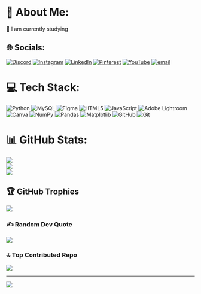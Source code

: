 # 💫 About Me:
🚀 I am currently studying <br>


## 🌐 Socials:
[![Discord](https://img.shields.io/badge/Discord-%237289DA.svg?logo=discord&logoColor=white)](https://discord.gg/https://discord.gg/3K3C5amCMe) [![Instagram](https://img.shields.io/badge/Instagram-%23E4405F.svg?logo=Instagram&logoColor=white)](https://instagram.com/https://www.instagram.com/jen_is_h_/) [![LinkedIn](https://img.shields.io/badge/LinkedIn-%230077B5.svg?logo=linkedin&logoColor=white)](https://linkedin.com/in/https://www.linkedin.com/in/jenish-s-4aa3692b5/) [![Pinterest](https://img.shields.io/badge/Pinterest-%23E60023.svg?logo=Pinterest&logoColor=white)](https://pinterest.com/https://uk.pinterest.com/jenish112005/_created/) [![YouTube](https://img.shields.io/badge/YouTube-%23FF0000.svg?logo=YouTube&logoColor=white)](https://youtube.com/@https://www.youtube.com/@WhatHappen_jp) [![email](https://img.shields.io/badge/Email-D14836?logo=gmail&logoColor=white)](mailto:jenish112005@gmail.com) 

# 💻 Tech Stack:
![Python](https://img.shields.io/badge/python-3670A0?style=for-the-badge&logo=python&logoColor=ffdd54) ![MySQL](https://img.shields.io/badge/mysql-4479A1.svg?style=for-the-badge&logo=mysql&logoColor=white) ![Figma](https://img.shields.io/badge/figma-%23F24E1E.svg?style=for-the-badge&logo=figma&logoColor=white) ![HTML5](https://img.shields.io/badge/html5-%23E34F26.svg?style=for-the-badge&logo=html5&logoColor=white) ![JavaScript](https://img.shields.io/badge/javascript-%23323330.svg?style=for-the-badge&logo=javascript&logoColor=%23F7DF1E) ![Adobe Lightroom](https://img.shields.io/badge/Adobe%20Lightroom-31A8FF.svg?style=for-the-badge&logo=Adobe%20Lightroom&logoColor=white) ![Canva](https://img.shields.io/badge/Canva-%2300C4CC.svg?style=for-the-badge&logo=Canva&logoColor=white) ![NumPy](https://img.shields.io/badge/numpy-%23013243.svg?style=for-the-badge&logo=numpy&logoColor=white) ![Pandas](https://img.shields.io/badge/pandas-%23150458.svg?style=for-the-badge&logo=pandas&logoColor=white) ![Matplotlib](https://img.shields.io/badge/Matplotlib-%23ffffff.svg?style=for-the-badge&logo=Matplotlib&logoColor=black) ![GitHub](https://img.shields.io/badge/github-%23121011.svg?style=for-the-badge&logo=github&logoColor=white) ![Git](https://img.shields.io/badge/git-%23F05033.svg?style=for-the-badge&logo=git&logoColor=white)
# 📊 GitHub Stats:
![](https://github-readme-stats.vercel.app/api?username=jenish-prog&theme=dark&hide_border=false&include_all_commits=false&count_private=false)<br/>
![](https://github-readme-streak-stats.herokuapp.com/?user=jenish-prog&theme=dark&hide_border=false)<br/>
![](https://github-readme-stats.vercel.app/api/top-langs/?username=jenish-prog&theme=dark&hide_border=false&include_all_commits=false&count_private=false&layout=compact)

## 🏆 GitHub Trophies
![](https://github-profile-trophy.vercel.app/?username=jenish-prog&theme=radical&no-frame=false&no-bg=true&margin-w=4)

### ✍️ Random Dev Quote
![](https://quotes-github-readme.vercel.app/api?type=horizontal&theme=radical)

### 🔝 Top Contributed Repo
![](https://github-contributor-stats.vercel.app/api?username=jenish-prog&limit=5&theme=dark&combine_all_yearly_contributions=true)

---
[![](https://visitcount.itsvg.in/api?id=jenish-prog&icon=0&color=0)](https://visitcount.itsvg.in)

<!-- Proudly created with GPRM ( https://gprm.itsvg.in ) -->
